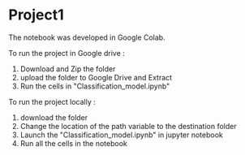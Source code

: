 # Project1

The notebook was developed in Google Colab.

To run the project in Google drive :
1) Download and Zip the folder
2) upload the folder to Google Drive and Extract
3) Run the cells in "Classification_model.ipynb"

To run the project locally :
1) download the folder
2) Change the location of the path variable to the destination folder
3) Launch the "Classification_model.ipynb" in jupyter notebook
4) Run all the cells in the notebook
